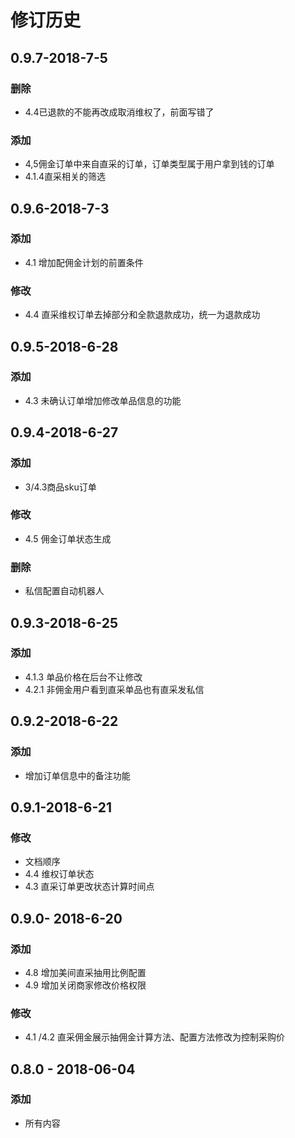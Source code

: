 # 修订历史

## 0.9.7-2018-7-5

### 删除

* 4.4已退款的不能再改成取消维权了，前面写错了

### 添加

* 4,5佣金订单中来自直采的订单，订单类型属于用户拿到钱的订单
* 4.1.4直采相关的筛选

## 0.9.6-2018-7-3

### 添加

* 4.1 增加配佣金计划的前置条件

### 修改

* 4.4 直采维权订单去掉部分和全款退款成功，统一为退款成功 

## 0.9.5-2018-6-28

### 添加

* 4.3 未确认订单增加修改单品信息的功能

## 0.9.4-2018-6-27

### 添加

* 3/4.3商品sku订单 

### 修改

* 4.5 佣金订单状态生成

### 删除

* 私信配置自动机器人

## 0.9.3-2018-6-25

### 添加

* 4.1.3 单品价格在后台不让修改
* 4.2.1 非佣金用户看到直采单品也有直采发私信

## 0.9.2-2018-6-22

### 添加

* 增加订单信息中的备注功能

## 0.9.1-2018-6-21

### 修改

* 文档顺序
* 4.4 维权订单状态
* 4.3 直采订单更改状态计算时间点

## 0.9.0- 2018-6-20

### 添加 

* 4.8 增加美间直采抽用比例配置
* 4.9 增加关闭商家修改价格权限

### 修改

* 4.1 /4.2 直采佣金展示抽佣金计算方法、配置方法修改为控制采购价

## 0.8.0 - 2018-06-04

### 添加

* 所有内容

### 



